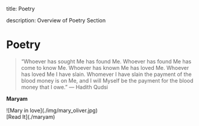 title: Poetry

description: Overview of Poetry Section

# Poetry

> “Whoever has sought Me has found Me. Whoever has found Me has come to know Me. Whoever has known Me has loved Me. Whoever has loved Me I have slain. Whomever I have slain the payment of the blood money is on Me, and I will Myself be the payment for the blood money that I owe.” — Hadith Qudsi

<div markdown="1" class="card poetry sidebar center gemoji center-content">

**Maryam**

<div markdown="2" class="book-image">
![Mary in love](./img/mary_oliver.jpg)
</div>

<div markdown="3" class="book-link">
[Read It](./maryam)
</div>

</div>


